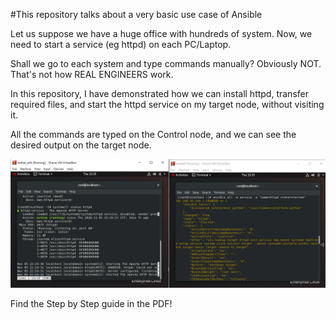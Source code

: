 #This repository talks about a very basic use case of Ansible

Let us suppose we have a huge office with hundreds of system. Now, we need to start a service (eg httpd) on each PC/Laptop. 

Shall we go to each system and type commands manually?
Obviously NOT. That's not how REAL ENGINEERS work.

In this repository, I have demonstrated how we can install httpd, transfer required files, and start the httpd service on my target node, without visiting it.

All the commands are typed on the Control node, and we can see the desired output on the target node.

![](img/9.png)

Find the Step by Step guide in the PDF!
